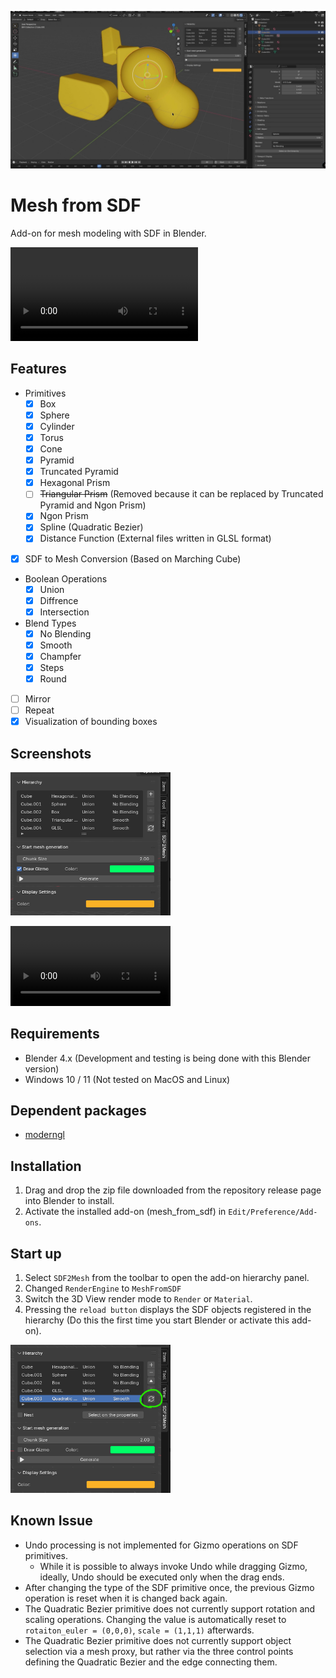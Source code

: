 <img src="media\overview.jpg"></img>

# Mesh from SDF
Add-on for mesh modeling with SDF in Blender.

<video src="https://github.com/user-attachments/assets/b20142b3-20d9-4de1-8d97-927f9eca7366"></video>

## Features

- Primitives
  - [x] Box
  - [x] Sphere
  - [x] Cylinder
  - [x] Torus
  - [x] Cone
  - [x] Pyramid
  - [x] Truncated Pyramid
  - [x] Hexagonal Prism
  - [ ] ~~Triangular Prism~~ (Removed because it can be replaced by Truncated Pyramid and Ngon Prism)
  - [x] Ngon Prism
  - [x] Spline (Quadratic Bezier)
  - [x] Distance Function (External files written in GLSL format)
- [x] SDF to Mesh Conversion (Based on Marching Cube)
- Boolean Operations 
  - [x] Union
  - [x] Diffrence
  - [x] Intersection
- Blend Types
  - [x] No Blending
  - [x] Smooth
  - [x] Champfer
  - [x] Steps
  - [x] Round
- [ ] Mirror
- [ ] Repeat
- [x] Visualization of bounding boxes

## Screenshots


<img src="media/panel.png" width="256"><img/>


<video src="https://github.com/user-attachments/assets/3470f581-a11a-4376-96a3-56fd255e6952" width="256"></video>


## Requirements
- Blender 4.x (Development and testing is being done with this Blender version)
- Windows 10 / 11 (Not tested on MacOS and Linux)

## Dependent packages
- [moderngl](https://github.com/moderngl/moderngl)

## Installation
1. Drag and drop the zip file downloaded from the repository release page into Blender to install.
2. Activate the installed add-on (mesh_from_sdf) in `Edit/Preference/Add-ons`.

## Start up
1. Select `SDF2Mesh` from the toolbar to open the add-on hierarchy panel.
2. Changed `RenderEngine` to `MeshFromSDF`
3. Switch the 3D View render mode to `Render` or `Material`.
4. Pressing the `reload button` displays the SDF objects registered in the hierarchy (Do this the first time you start Blender or activate this add-on).

<img src="media/reload_button.png" width="256"><img/>

## Known Issue
- Undo processing is not implemented for Gizmo operations on SDF primitives.
  - While it is possible to always invoke Undo while dragging Gizmo, ideally, Undo should be executed only when the drag ends.
- After changing the type of the SDF primitive once, the previous Gizmo operation is reset when it is changed back again.
- The Quadratic Bezier primitive does not currently support rotation and scaling operations. Changing the value is automatically reset to `rotaiton_euler = (0,0,0)`, `scale = (1,1,1)` afterwards.
- The Quadratic Bezier primitive does not currently support object selection via a mesh proxy, but rather via the three control points defining the Quadratic Bezier and the edge connecting them.